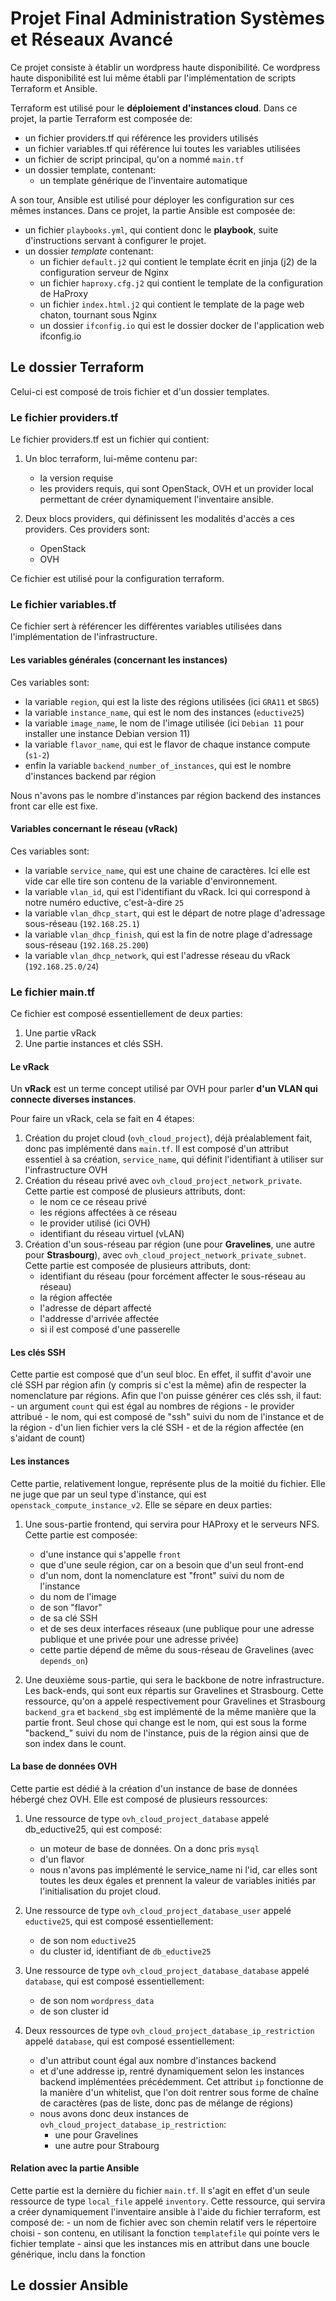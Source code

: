 # Projet Final Administration Systèmes et Réseaux Avancé

Ce projet consiste à établir un wordpress haute disponibilité. Ce wordpress haute disponibilité est lui même établi par l'implémentation de scripts Terraform et Ansible.


Terraform est utilisé pour le **déploiement d'instances cloud**. Dans ce projet, la partie Terraform est composée de:

- un fichier providers.tf qui référence les providers utilisés
- un fichier variables.tf qui référence lui toutes les variables utilisées
- un fichier de script principal, qu'on a nommé `main.tf`
- un dossier template, contenant:
	- un template générique de l'inventaire automatique


A son tour, Ansible est utilisé pour déployer les configuration sur ces mêmes instances. Dans ce projet, la partie Ansible est composée de:

- un fichier `playbooks.yml`, qui contient donc le **playbook**, suite d'instructions servant à configurer le projet.
- un dossier *template* contenant:
	- un fichier `default.j2` qui contient le template écrit en jinja (j2) de la configuration serveur de Nginx
	- un fichier `haproxy.cfg.j2` qui contient le template de la configuration de HaProxy
	- un fichier `index.html.j2` qui contient le template de la page web chaton, tournant sous Nginx
	- un dossier `ifconfig.io` qui est le dossier docker de l'application web ifconfig.io

## Le dossier Terraform

Celui-ci est composé de trois fichier et d'un dossier templates.

### Le fichier providers.tf

Le fichier providers.tf est un fichier qui contient:

1. Un bloc terraform, lui-même contenu par:
	- la version requise
	- les providers requis, qui sont OpenStack, OVH et un provider local permettant de créer dynamiquement l'inventaire ansible.

2. Deux blocs providers, qui définissent les modalités d'accès a ces providers. Ces providers sont:
	- OpenStack
	- OVH

Ce fichier est utilisé pour la configuration terraform.

### Le fichier variables.tf

Ce fichier sert à référencer les différentes variables utilisées dans l'implémentation de l'infrastructure.

#### Les variables générales (concernant les instances)

Ces variables sont:

- la variable `region`, qui est la liste des régions utilisées (ici `GRA11` et `SBG5`)
- la variable `instance_name`, qui est le nom des instances (`eductive25`)
- la variable `image_name`, le nom de l'image utilisée (ici `Debian 11` pour installer une instance Debian version 11)
- la variable `flavor_name`, qui est le flavor de chaque instance compute (`s1-2`)
- enfin la variable `backend_number_of_instances`, qui est le nombre d'instances backend par région

Nous n'avons pas le nombre d'instances par région backend des instances front car elle est fixe.

#### Variables concernant le réseau (vRack)

Ces variables sont:

- la variable `service_name`, qui est une chaine de caractères. Ici elle est vide car elle tire son contenu de la variable d'environnement.
- la variable `vlan_id`, qui est l'identifiant du vRack. Ici qui correspond à notre numéro eductive, c'est-à-dire `25`
- la variable `vlan_dhcp_start`, qui est le départ de notre plage d'adressage sous-réseau (`192.168.25.1`)
- la variable `vlan_dhcp_finish`, qui est la fin de notre plage d'adressage sous-réseau (`192.168.25.200`)
- la variable `vlan_dhcp_network`, qui est l'adresse réseau du vRack (`192.168.25.0/24`)

### Le fichier main.tf

Ce fichier est composé essentiellement de deux parties:
1. Une partie vRack
2. Une partie instances et clés SSH.

#### Le vRack

Un **vRack** est un terme concept utilisé par OVH pour parler **d'un VLAN qui connecte diverses instances**. 

Pour faire un vRack, cela se fait en 4 étapes:

1. Création du projet cloud (`ovh_cloud_project`), déjà préalablement fait, donc pas implémenté dans `main.tf`. Il est composé d'un attribut essentiel à sa création, `service_name`, qui définit l'identifiant à utiliser sur l'infrastructure OVH
2. Création du réseau privé avec `ovh_cloud_project_network_private`. Cette partie est composé de plusieurs attributs, dont:
	- le nom ce ce réseau privé
	- les régions affectées à ce réseau
	- le provider utilisé (ici OVH)
	- identifiant du réseau virtuel (vLAN)
3. Création d'un sous-réseau par région (une pour **Gravelines**, une autre pour **Strasbourg**), avec `ovh_cloud_project_network_private_subnet`. Cette partie est composée de plusieurs attributs, dont:
	- identifiant du réseau (pour forcément affecter le sous-réseau au réseau)
	- la région affectée
	- l'adresse de départ affecté
	- l'addresse d'arrivée affectée
	- si il est composé d'une passerelle
	
#### Les clés SSH

Cette partie est composé que d'un seul bloc. En effet, il suffit d'avoir une clé SSH par région afin (y compris si c'est la même) afin de respecter la nomenclature par régions. Afin que l'on puisse générer ces clés ssh, il faut:
	- un argument `count` qui est égal au nombres de régions
	- le provider attribué
	- le nom, qui est composé de "ssh" suivi du nom de l'instance et de la région
	- d'un lien fichier vers la clé SSH
	- et de la région affectée (en s'aidant de count)

#### Les instances

Cette partie, relativement longue, représente plus de la moitié du fichier. Elle ne juge que par un seul type d'instance, qui est `openstack_compute_instance_v2`. Elle se sépare en deux parties:

1. Une sous-partie frontend, qui servira pour HAProxy et le serveurs NFS. Cette partie est composée:
	- d'une instance qui s'appelle `front`
	- que d'une seule région, car on a besoin que d'un seul front-end
	- d'un nom, dont la nomenclature est "front" suivi du nom de l'instance
	- du nom de l'image
	- de son "flavor"
	- de sa clé SSH
	- et de ses deux interfaces réseaux (une publique pour une adresse publique et une privée pour une adresse privée)
	- cette partie dépend de même du sous-réseau de Gravelines (avec `depends_on`)

2. Une deuxième sous-partie, qui sera le backbone de notre infrastructure. Les back-ends, qui sont eux répartis sur Gravelines et Strasbourg. Cette ressource, qu'on a appelé respectivement pour Gravelines et Strasbourg `backend_gra` et `backend_sbg` est implémenté de la même manière que la partie front. Seul chose qui change est le nom, qui est sous la forme "backend_" suivi du nom de l'instance, puis de la région ainsi que de son index dans le count.

#### La base de données OVH

Cette partie est dédié à la création d'un instance de base de données hébergé chez OVH. Elle est composé de plusieurs ressources:

1. Une ressource de type `ovh_cloud_project_database` appelé db_eductive25, qui est composé:
	- un moteur de base de données. On a donc pris `mysql`
	- d'un flavor
	- nous n'avons pas implémenté le service_name ni l'id, car elles sont toutes les deux égales et prennent la valeur de variables initiés par l'initialisation du projet cloud.
	
2. Une ressource de type `ovh_cloud_project_database_user` appelé `eductive25`, qui est composé essentiellement:
	- de son nom `eductive25`
	- du cluster id, identifiant de `db_eductive25`

3. Une ressource de type `ovh_cloud_project_database_database` appelé `database`, qui est composé essentiellement:
	- de son nom `wordpress_data`
	- de son cluster id
	
4. Deux ressources de type `ovh_cloud_project_database_ip_restriction` appelé `database`, qui est composé essentiellement:
	- d'un attribut count égal aux nombre d'instances backend
	- et d'une addresse ip, rentré dynamiquement selon les instances backend implémentées précédemment. Cet attribut `ip` fonctionne de la manière d'un whitelist, que l'on doit rentrer sous forme de chaîne de caractères (pas de liste, donc pas de mélange de régions)
	- nous avons donc deux instances de `ovh_cloud_project_database_ip_restriction`:
		- une pour Gravelines
		- une autre pour Strabourg

#### Relation avec la partie Ansible

Cette partie est la dernière du fichier `main.tf`. Il s'agit en effet d'un seule ressource de type `local_file` appelé `inventory`. Cette ressource, qui servira a créer dynamiquement l'inventaire ansible à l'aide du fichier terraform, est composé de:
	- un nom de fichier avec son chemin relatif vers le répertoire choisi
	- son contenu, en utilisant la fonction `templatefile` qui pointe vers le fichier template
	- ainsi que les instances mis en attribut dans une boucle générique, inclu dans la fonction
	
## Le dossier Ansible
